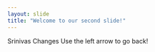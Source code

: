 ```yaml
---
layout: slide
title: "Welcome to our second slide!"
---
```

Srinivas Changes
Use the left arrow to go back!
